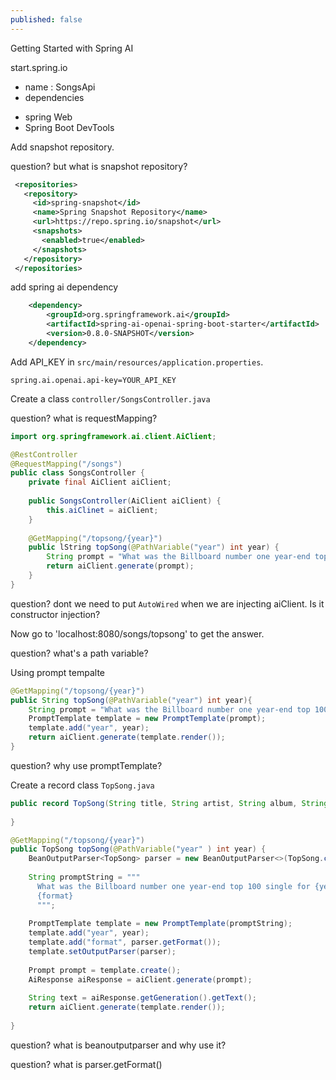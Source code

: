 ```yaml
---
published: false
---
```



Getting Started with Spring AI

start.spring.io
* name : SongsApi
* dependencies 
 - spring Web
 - Spring Boot DevTools
 
Add snapshot repository. 

question? but what is snapshot repository?

```xml
 <repositories>
   <repository>
     <id>spring-snapshot</id>
     <name>Spring Snapshot Repository</name>
     <url>https://repo.spring.io/snapshot</url>
     <snapshots>
       <enabled>true</enabled>
     </snapshots>
   </repository>
 </repositories>
```
    
add spring ai dependency

```xml
    <dependency>
        <groupId>org.springframework.ai</groupId>
        <artifactId>spring-ai-openai-spring-boot-starter</artifactId>
        <version>0.8.0-SNAPSHOT</version>
    </dependency>
```

Add API_KEY in `src/main/resources/application.properties`. 

```
spring.ai.openai.api-key=YOUR_API_KEY
```


Create a class `controller/SongsController.java`

question? what is requestMapping?

```java
import org.springframework.ai.client.AiClient;

@RestController
@RequestMapping("/songs")
public class SongsController {
    private final AiClient aiClient;
  
    public SongsController(AiClient aiClient) {
        this.aiClinet = aiClient;
    }
  
    @GetMapping("/topsong/{year}")
    public lString topSong(@PathVariable("year") int year) {
        String prompt = "What was the Billboard number one year-end top 100 single for {year}?";
        return aiClient.generate(prompt);
    }
}
```

question? dont we need to put `AutoWired` when we are injecting aiClient. Is it constructor injection?

Now go to 'localhost:8080/songs/topsong' to get the answer.

question? what's a path variable?

Using prompt tempalte


```java
@GetMapping("/topsong/{year}")
public String topSong(@PathVariable("year") int year){
    String prompt = "What was the Billboard number one year-end top 100 single for {year}?";
    PromptTemplate template = new PromptTemplate(prompt);
    template.add("year", year);
    return aiClient.generate(template.render());
}
```

question? why use promptTemplate? 

Create a record class `TopSong.java`

```java
public record TopSong(String title, String artist, String album, String year) {
    
}
```

```java
@GetMapping("/topsong/{year}")
public TopSong topSong(@PathVariable("year" ) int year) {
    BeanOutputParser<TopSong> parser = new BeanOutputParser<>(TopSong.class);
    
    String promptString = """
      What was the Billboard number one year-end top 100 single for {year}?
      {format}
      """;
        
    PromptTemplate template = new PromptTemplate(promptString);
    template.add("year", year);
    template.add("format", parser.getFormat());
    template.setOutputParser(parser);
    
    Prompt prompt = template.create();
    AiResponse aiResponse = aiClient.generate(prompt);
  
    String text = aiResponse.getGeneration().getText();
    return aiClient.generate(template.render());
  
}
```

question? what is beanoutputparser and why use it?


question? what is parser.getFormat()

